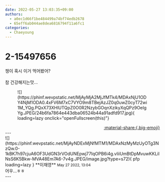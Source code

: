 ```yaml
---
date: 2022-05-27 13:03:35+09:00
authors:
  - a0ec1d66f1be484499a74bf74edb2678
  - 65eff6ab044ae8dea6816794f11a6fc1
categories:
  - Chaeyoung
---
```


# 2-15497656

<div class="post-container" markdown="1">
<div class="content-container md-sidebar__scrollwrap" markdown="1">

챙이 혹시 이거 먹어봤어?<br><br>참 건강해지는맛...
<figure markdown="1">
![](https://phinf.wevpstatic.net/MjAyMjA2MjJfMTk4/MDAxNjU1ODY4NjM1ODA0.4xFV6M7xC7VYO9m8TBejAzJZ0q0uwZ0cyT72wi1M_YQg.PQxX73XHlUTQpZ0O0R2NzybGOqnXzikyXqQPz9OeIgYg.JPEG/24b6fa7864e443dba06524b44a91adfd917.jpg){ loading=lazy onclick="openFullscreen(this)"}
</figure>


</div>
</div>

<div style="text-align: right;" markdown="1">
<a href="https://weverse.io/fromis9/fanpost/2-15497656" style="text-align: right;">:material-share:{.big-emoji}</a>
</div>
---

<div class="comments-container md-sidebar__scrollwrap" markdown="1">
<div class="comment" markdown="1">
<div class='id-container' markdown="1">
![](https://phinf.wevpstatic.net/MjAyNDExMjNfMTM1/MDAxNzMyMzUyOTg3NzQw.0-1kBK7h97cjuA6OF3UdGN3rVOdUNEpwj77IqOPB6i4g.vliiUmBtDpMvuwKKLiINsS6K5Bkw-MVA48Em7A6-7v4g.JPEG/image.jpg?type=s72){ pfp loading=lazy }
**<span class="artist">이채영</span>** <small>May 27 2022, 13:04</small><br>
</div>
<div class='comment-body' markdown="1">
어우...ㅎㅎ
</div>
</div>
</div>
---
